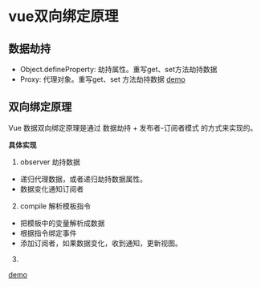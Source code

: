 # vue双向绑定原理

<!-- <script>
import './vue/defineProperty.js'
import './vue/proxy.js'
</script> -->
## 数据劫持
- Object.defineProperty: 劫持属性。重写get、set方法劫持数据
- Proxy: 代理对象。重写get、set 方法劫持数据
  [demo](http://127.0.0.1:5500/example/jiechi.html)


## 双向绑定原理
Vue 数据双向绑定原理是通过 数据劫持 + 发布者-订阅者模式 的方式来实现的。

**具体实现**
1. observer 劫持数据
  - 递归代理数据，或者递归劫持数据属性。
  - 数据变化通知订阅者
2. compile 解析模板指令
  - 把模板中的变量解析成数据
  - 根据指令绑定事件
  - 添加订阅者，如果数据变化，收到通知，更新视图。
3. 




[demo](http://127.0.0.1:5500/example/vue/index.html)
